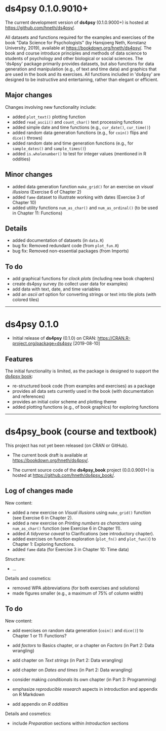 
# ds4psy 0.1.0.9010+

The current development version of **ds4psy** (0.1.0.9000+) is hosted at <https://github.com/hneth/ds4psy/>. 

<!-- Description: --> 

All datasets and functions required for the examples and exercises of the book "Data Science for Psychologists" (by Hansjoerg Neth, Konstanz University, 2019), available at <https://bookdown.org/hneth/ds4psy/>. The book and course introduce principles and methods of data science to students of psychology and other biological or social sciences. The 'ds4psy' package primarily provides datasets, but also functions for data generation and manipulation (e.g., of text and time data) and graphics that are used in the book and its exercises. All functions included in 'ds4psy' are designed to be instructive and entertaining, rather than elegant or efficient.

## Major changes 

Changes involving new functionality include:

- added `plot_text()` plotting function  
- added `read_ascii()` and `count_char()` text processing functions 
- added simple date and time functions (e.g., `cur_date()`, `cur_time()`)  
- added random data generation functions (e.g., for `coin()` flips and `dice()` throws)
- added random date and time generation functions (e.g., for `sample_dates()` and `sample_times()`)
- added `is.wholenumber()` to test for integer values (mentioned in R oddities)  

## Minor changes

- added data generation function `make_grid()` for an exercise on _visual illusions_ (Exercise 6 of Chapter 2)  
- added `fame` dataset to illustrate working with dates (Exercise 3 of Chapter 10) 
- added utility functions `num_as_char()` and `num_as_ordinal()` (to be used in Chapter 11: Functions)  

## Details 

- added documentation of datasets (in `data.R`)  
- bug fix: Removed redundant code (from `plot_fun.R`)    
- bug fix: Removed non-essential packages (from Imports)  

## To do

- add graphical functions for _clock plots_ (including new book chapters)  
- create ds4psy survey (to collect user data for examples)
- add data with text, date, and time variables  
- add an _ascii art_ option for converting strings or text into tile plots (with colored tiles)  

-------- 

# ds4psy 0.1.0

- Initial release of **ds4psy** (0.1.0) on CRAN: <https://CRAN.R-project.org/package=ds4psy> [2019-08-10] 

## Features

The initial functionality is limited, as the package is designed to support the [ds4psy book](https://bookdown.org/hneth/ds4psy/): 

- re-structured book code (from examples and exercises) as a package
- provides all data sets currently used in the book (with documentation and references)
- provides an initial color scheme and plotting theme
- added plotting functions (e.g., of book graphics) for exploring functions 

---------- 

# ds4psy_book (course and textbook)

This project has not yet been released (on CRAN or GitHub). 

- The current book draft is available at <https://bookdown.org/hneth/ds4psy/>. 

- The current source code of the **ds4psy_book** project (0.0.0.9001+) is hosted at <https://github.com/hneth/ds4psy_book/>. 


## Log of changes made 

New content: 

- added a new exercise on _Visual illusions_ using `make_grid()` function (see Exercise 6 in Chapter 2).  
- added a new exercise on _Printing numbers as characters_ using `num_as_char()` function (see Exercise 6 in Chapter 11).  
- added _A tidyverse caveat_ to Clarifications (see introductory chapter). 
- added exercises on function exploration (`plot_fn()` and `plot_fun()`) to Chapter 1: Exploring functions.
- added `fame` data (for Exercise 3 in Chapter 10: Time data)

Structure:

- ... 

Details and cosmetics:

- removed WPA abbreviations (for both exercises and solutions)
- made figures smaller (e.g., a maximum of 75% of column width)

## To do

New content: 

- add exercises on random data generation (`coin()` and `dice()`) to Chapter 1 or 11: Functions? 

- add _factors_ to Basics chapter, or a chapter on _Factors_ (in Part 2: Data wrangling) 
- add chapter on _Text strings_ (in Part 2: Data wrangling)
- add chapter on _Dates and times_ (in Part 2: Data wrangling)
- consider making _conditionals_ its own chapter (in Part 3: Programming) 
- emphasize _reproducible research_ aspects in introduction and appendix on R Markdown
- add appendix on _R oddities_

Details and cosmetics:

- include _Preparation_ sections within _Introduction_ sections

<!-- eof. -->

